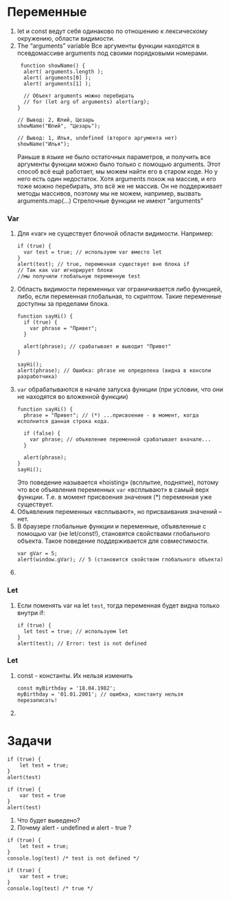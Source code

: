# Переменные

1. let и const ведут себя одинаково по отношению к лексическому окружению, области видимости.
1. The “arguments” variable
    Все аргументы функции находятся в псевдомассиве arguments под своими порядковыми номерами.
    ```
     function showName() {
      alert( arguments.length );
      alert( arguments[0] );
      alert( arguments[1] );
    
      // Объект arguments можно перебирать
      // for (let arg of arguments) alert(arg);
    }
    
    // Вывод: 2, Юлий, Цезарь
    showName("Юлий", "Цезарь");
    
    // Вывод: 1, Илья, undefined (второго аргумента нет)
    showName("Илья");
    ```
    Раньше в языке не было остаточных параметров, и получить все аргументы функции можно было только с помощью arguments. Этот способ всё ещё работает, мы можем найти его в старом коде.
    Но у него есть один недостаток. Хотя arguments похож на массив, и его тоже можно перебирать, это всё же не массив. Он не поддерживает методы массивов, поэтому мы не можем, например, вызвать arguments.map(...)
    Стрелочные функции не имеют "arguments"
### Var
1. Для «var» не существует блочной области видимости. 
    Например: 
    ```
    if (true) {
      var test = true; // используем var вместо let
    }
    alert(test); // true, переменная существует вне блока if
    // Так как var игнорирует блоки
    //мы получили глобальную переменную test
    ```
1. Область видимости переменных var ограничивается либо функцией, либо, если переменная глобальная, то скриптом. Такие переменные доступны за пределами блока.
    ```
    function sayHi() {
      if (true) {
        var phrase = "Привет";
      }
    
      alert(phrase); // срабатывает и выводит "Привет"
    }
    
    sayHi();
    alert(phrase); // Ошибка: phrase не определена (видна в консоли разработчика)
    ```
1. `var` обрабатываются в начале запуска функции (при условии, что они не находятся во вложенной функции)
    ```
    function sayHi() {
      phrase = "Привет"; // (*) ...присвоение - в момент, когда исполнится данная строка кода.
    
      if (false) {
        var phrase; // объявление переменной срабатывает вначале...
      }
    
      alert(phrase);
    }
    sayHi();
    ```
    Это поведение называется «hoisting» (всплытие, поднятие), потому что все объявления переменных `var` «всплывают» в самый верх функции. Т.е. в момент присвоения значения (*) переменная уже существует.
1. Объявления переменных «всплывают», но присваивания значений – нет.
1. В браузере глобальные функции и переменные, объявленные с помощью var (не let/const!), становятся свойствами глобального объекта. Такое поведение поддерживается для совместимости. 
    ```
    var gVar = 5;
    alert(window.gVar); // 5 (становится свойством глобального объекта)
    ```
1. 

### Let
1. Если поменять var на let `test`, тогда переменная будет видна только внутри if:
    ```
    if (true) {
      let test = true; // используем let
    }
    alert(test); // Error: test is not defined
    ```

### Let
1. const - константы. Их нельзя изменить
    ```
    const myBirthday = '18.04.1982';
    myBirthday = '01.01.2001'; // ошибка, константу нельзя перезаписать!
    ```
2. 

# Задачи
```
if (true) {
    let test = true;
}
alert(test)

if (true) {
    var test = true
}
alert(test)
```
1. Что будет выведено?
1. Почему alert - undefined и alert - true ?

```
if (true) {
    let test = true;
}
console.log(test) /* test is not defined */
```

```
if (true) {
    var test = true;
}
console.log(test) /* true */
```


